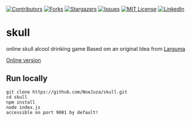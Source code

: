[![Contributors][contributors-shield]][contributors-url]
[![Forks][forks-shield]][forks-url]
[![Stargazers][stars-shield]][stars-url]
[![Issues][issues-shield]][issues-url]
[![MIT License][license-shield]][license-url]
[![LinkedIn][linkedin-shield]][linkedin-url]

# skull
online skull alcool drinking game
Based om an original Idea from [Larguma](https://github.com/Larguma)

[Online version](https://skull-drink.herokuapp.com/)

## Run locally
~~~
git clone https://github.com/NoeJuza/skull.git
cd skull
npm install
node index.js
accessible on port 9001 by default!
~~~

[contributors-shield]: https://img.shields.io/github/contributors/NoeJuza/skull.svg?style=for-the-badge
[contributors-url]: https://github.com/NoeJuza/skull/graphs/contributors
[forks-shield]: https://img.shields.io/github/forks/NoeJuza/skull.svg?style=for-the-badge
[forks-url]: https://github.com/NoeJuza/skull/network/members
[stars-shield]: https://img.shields.io/github/stars/NoeJuza/skull.svg?style=for-the-badge
[stars-url]: https://github.com/NoeJuza/skull/stargazers
[issues-shield]: https://img.shields.io/github/issues/NoeJuza/skull.svg?style=for-the-badge
[issues-url]: https://github.com/NoeJuza/skull/issues
[license-shield]: https://img.shields.io/github/license/NoeJuza/skull.svg?style=for-the-badge
[license-url]: https://github.com/NoeJuza/skull/blob/main/LICENSE.txt
[linkedin-shield]: https://img.shields.io/badge/-LinkedIn-black.svg?style=for-the-badge&logo=linkedin&colorB=555
[linkedin-url]: https://linkedin.com/in/no%C3%A9-juzan-a3aa88210
